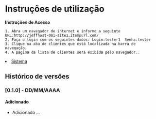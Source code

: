 # Instruções de utilização

**Instruções de Acesso** <br>

    1. Abra um navegador de internet e informe a seguinte URL:http://jeffhost-001-site1.itempurl.com/
    2. Faça o login com os seguintes dados: Login:tester1  Senha:tester 
    3. Clique na aba de clientes que está localizada na barra de navegação.
    4. A pagina da lista de clientes será exibida pelo navegador..

<li><a href="main/Sistema/ControleDeContatos">Sistema</a></li>

## Histórico de versões

### [0.1.0] - DD/MM/AAAA
#### Adicionado
- Adicionado ...

